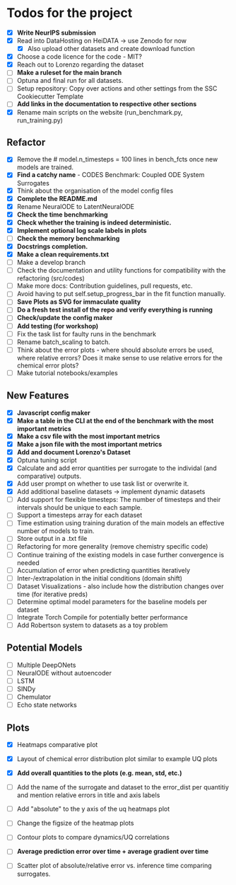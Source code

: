# Todos for the project

- [x] **Write NeurIPS submission**
- [x] Read into DataHosting on HeiDATA -> use Zenodo for now
    - [x] Also upload other datasets and create download function
- [x] Choose a code licence for the code - MIT?
- [x] Reach out to Lorenzo regarding the dataset
- [ ] **Make a ruleset for the main branch**
- [ ] Optuna and final run for all datasets.
- [ ] Setup repository: Copy over actions and other settings from the SSC Cookiecutter Template
- [ ] **Add links in the documentation to respective other sections**
- [x] Rename main scripts on the website (run_benchmark.py, run_training.py)

## Refactor
- [x] Remove the # model.n_timesteps = 100 lines in bench_fcts once new models are trained.
- [x] **Find a catchy name** - CODES Benchmark: Coupled ODE System Surrogates
- [x] Think about the organisation of the model config files
- [x] **Complete the README.md**
- [x] Rename NeuralODE to LatentNeuralODE
- [x] **Check the time benchmarking**
- [x] **Check whether the training is indeed deterministic.**
- [x] **Implement optional log scale labels in plots**
- [ ] **Check the memory benchmarking**
- [x] **Docstrings completion.**
- [x] **Make a clean requirements.txt**
- [ ] Make a develop branch
- [ ] Check the documentation and utility functions for compatibility with the refactoring (src/codes)
- [ ] Make more docs: Contribution guidelines, pull requests, etc.
- [ ] Avoid having to put self.setup_progress_bar in the fit function manually.
- [ ] **Save Plots as SVG for immaculate quality**
- [ ] **Do a fresh test install of the repo and verify everything is running**
- [ ] **Check/update the config maker**
- [ ] **Add testing (for workshop)**
- [ ] Fix the task list for faulty runs in the benchmark
- [ ] Rename batch_scaling to batch.
- [ ] Think about the error plots - where should absolute errors be used, where relative errors? Does it make sense to use relative errors for the chemical error plots?
- [ ] Make tutorial notebooks/examples

## New Features
- [x] **Javascript config maker**
- [x] **Make a table in the CLI at the end of the benchmark with the most important metrics**
- [x] **Make a csv file with the most important metrics**
- [x] **Make a json file with the most important metrics**
- [x] **Add and document Lorenzo's Dataset**
- [x] Optuna tuning script
- [x] Calculate and add error quantities per surrogate to the individal (and comparative) outputs.
- [x] Add user prompt on whether to use task list or overwrite it.
- [x] Add additional baseline datasets -> implement dynamic datasets
- [ ] Add support for flexible timesteps: The number of timesteps and their intervals should be unique to each sample.
- [ ] Support a timesteps array for each dataset
- [ ] Time estimation using training duration of the main models an effective number of models to train.
- [ ] Store output in a .txt file
- [ ] Refactoring for more generality (remove chemistry specific code)
- [ ] Continue training of the existing models in case further convergence is needed
- [ ] Accumulation of error when predicting quantities iteratively
- [ ] Inter-/extrapolation in the initial conditions (domain shift)
- [ ] Dataset Visualizations - also include how the distribution changes over time (for iterative preds)
- [ ] Determine optimal model parameters for the baseline models per dataset
- [ ] Integrate Torch Compile for potentially better performance
- [ ] Add Robertson system to datasets as a toy problem

## Potential Models
- [ ] Multiple DeepONets
- [ ] NeuralODE without autoencoder
- [ ] LSTM
- [ ] SINDy 
- [ ] Chemulator
- [ ] Echo state networks

## Plots
- [x] Heatmaps comparative plot
- [x] Layout of chemical error distribution plot similar to example UQ plots
- [x] **Add overall quantities to the plots (e.g. mean, std, etc.)**
- [ ] Add the name of the surrogate and dataset to the error_dist per quantitiy and mention relative errors in title and axis labels
- [ ] Add "absolute" to the y axis of the uq heatmaps plot
- [ ] Change the figsize of the heatmap plots
- [ ] Contour plots to compare dynamics/UQ correlations
- [ ] **Average prediction error over time + average gradient over time**
- [ ] Scatter plot of absolute/relative error vs. inference time comparing surrogates.


